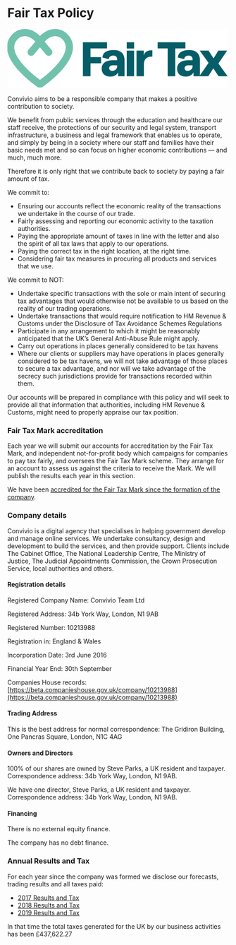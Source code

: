 # Fair Tax Policy

![The logo of the Fair Tax Mark](../../.gitbook/assets/ftm_horizontal_rgb.png)

Convivio aims to be a responsible company that makes a positive contribution to society.

We benefit from public services through the education and healthcare our staff receive, the protections of our security and legal system, transport infrastructure, a business and legal framework that enables us to operate, and simply by being in a society where our staff and families have their basic needs met and so can focus on higher economic contributions — and much, much more.

Therefore it is only right that we contribute back to society by paying a fair amount of tax.

We commit to:

* Ensuring our accounts reflect the economic reality of the transactions we undertake in the course of our trade.
* Fairly assessing and reporting our economic activity to the taxation authorities.
* Paying the appropriate amount of taxes in line with the letter and also the spirit of all tax laws that apply to our operations.
* Paying the correct tax in the right location, at the right time.
* Considering fair tax measures in procuring all products and services that we use.

We commit to NOT:

* Undertake specific transactions with the sole or main intent of securing tax advantages that would otherwise not be available to us based on the reality of our trading operations.
* Undertake transactions that would require notification to HM Revenue & Customs under the Disclosure of Tax Avoidance Schemes Regulations
* Participate in any arrangement to which it might be reasonably anticipated that the UK’s General Anti-Abuse Rule might apply.
* Carry out operations in places generally considered to be tax havens
* Where our clients or suppliers may have operations in places generally considered to be tax havens, we will not take advantage of those places to secure a tax advantage, and nor will we take advantage of the secrecy such jurisdictions provide for transactions recorded within them.

Our accounts will be prepared in compliance with this policy and will seek to provide all that information that authorities, including HM Revenue & Customs, might need to properly appraise our tax position.

### Fair Tax Mark accreditation

Each year we will submit our accounts for accreditation by the Fair Tax Mark, and independent not-for-profit body which campaigns for companies to pay tax fairly, and oversees the Fair Tax Mark scheme. They arrange for an account to assess us against the criteria to receive the Mark. We will publish the results each year in this section.

We have been [accredited for the Fair Tax Mark since the formation of the company](https://fairtaxmark.net/convivio-public-service-day-accreditation/).

### Company details

Convivio is a digital agency that specialises in helping government develop and manage online services. We undertake consultancy, design and development to build the services, and then provide support. Clients include The Cabinet Office, The National Leadership Centre, The Ministry of Justice, The Judicial Appointments Commission, the Crown Prosecution Service, local authorities and others.

#### Registration details

Registered Company Name: Convivio Team Ltd 

Registered Address: 34b York Way, London, N1 9AB 

Registered Number: 10213988 

Registration in: England & Wales 

Incorporation Date: 3rd June 2016 

Financial Year End: 30th September 

Companies House records: [https://beta.companieshouse.gov.uk/company/10213988](https://beta.companieshouse.gov.uk/company/10213988)

#### Trading Address

This is the best address for normal correspondence: The Gridiron Building, One Pancras Square, London, N1C 4AG

#### Owners and Directors

100% of our shares are owned by Steve Parks, a UK resident and taxpayer. Correspondence address: 34b York Way, London, N1 9AB.

We have one director, Steve Parks, a UK resident and taxpayer. Correspondence address: 34b York Way, London, N1 9AB.

#### Financing

There is no external equity finance.

The company has no debt finance.

### Annual Results and Tax

For each year since the company was formed we disclose our forecasts, trading results and all taxes paid:

* [2017 Results and Tax](2017-results-and-tax.md)
* [2018 Results and Tax](2018-results-and-tax.md)
* [2019 Results and Tax](2019-results-and-tax.md)

In that time the total taxes generated for the UK by our business activities has been £437,622.27

